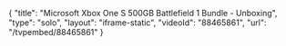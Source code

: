 {
    "title": "Microsoft Xbox One S 500GB Battlefield 1 Bundle - Unboxing",
    "type": "solo",
    "layout": "iframe-static",
    "videoId": "88465861",
    "url": "\/tvpembed\/88465861"
}